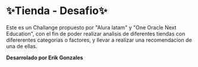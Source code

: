 # ✨Tienda - Desafio✨
Este es un Challange propuesto por "Alura latam" y "One Oracle Next Education", con el fin de poder realizar analisis de diferentes tiendas con difererentes categorias o factores, y llevar a realizar una recomendacion de una de ellas.




**Desarrolado por Erik Gonzales**

